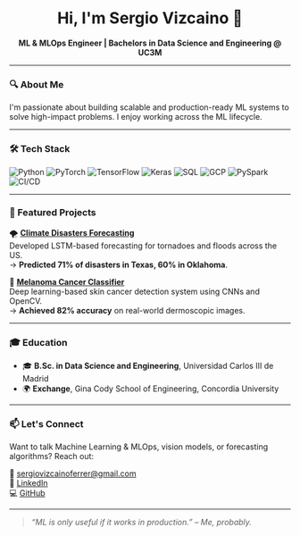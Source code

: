 <h1 align="center">Hi, I'm Sergio Vizcaino 👋</h1>
<p align="center">
  <strong>ML & MLOps Engineer | Bachelors in Data Science and Engineering @ UC3M</strong><br/>
</p>

---

### 🔍 About Me

I'm passionate about building scalable and production-ready ML systems to solve high-impact problems. I enjoy working across the ML lifecycle.

---

### 🛠️ Tech Stack

![Python](https://img.shields.io/badge/Python-3776AB?style=flat&logo=python&logoColor=white)
![PyTorch](https://img.shields.io/badge/PyTorch-EE4C2C?style=flat&logo=pytorch&logoColor=white)
![TensorFlow](https://img.shields.io/badge/TensorFlow-FF6F00?style=flat&logo=tensorflow&logoColor=white)
![Keras](https://img.shields.io/badge/Keras-D00000?style=flat&logo=keras&logoColor=white)
![SQL](https://img.shields.io/badge/SQL-336791?style=flat&logo=postgresql&logoColor=white)
![GCP](https://img.shields.io/badge/Google%20Cloud-4285F4?style=flat&logo=google-cloud&logoColor=white)
![PySpark](https://img.shields.io/badge/PySpark-E25A1C?style=flat&logo=apachespark&logoColor=white)
![CI/CD](https://img.shields.io/badge/CI/CD-blue?style=flat&logo=githubactions&logoColor=white)

---
### 🚀 Featured Projects

🌪 **[Climate Disasters Forecasting](https://github.com/eSVeeF/-Climate-Disasters-Forecasting-Southern-USA-)**  
Developed LSTM-based forecasting for tornadoes and floods across the US.  
→ **Predicted 71% of disasters in Texas, 60% in Oklahoma**.

🔬 **[Melanoma Cancer Classifier](https://github.com/eSVeeF/MelanomaClassifier)**  
Deep learning-based skin cancer detection system using CNNs and OpenCV.  
→ **Achieved 82% accuracy** on real-world dermoscopic images.

---

### 🎓 Education

- 🎓 **B.Sc. in Data Science and Engineering**, Universidad Carlos III de Madrid
- 🌍 **Exchange**, Gina Cody School of Engineering, Concordia University

---

### 📫 Let's Connect

Want to talk Machine Learning & MLOps, vision models, or forecasting algorithms? Reach out:

📧 sergiovizcainoferrer@gmail.com  
🔗 [LinkedIn](https://www.linkedin.com/in/sergio-vizcaino-ferrer/)  
💻 [GitHub](https://github.com/eSVeeF)

---

> _“ML is only useful if it works in production.” – Me, probably._

